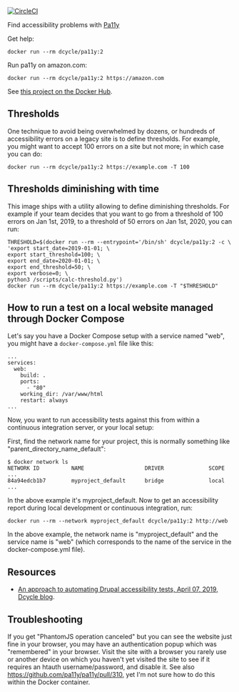 [![CircleCI](https://circleci.com/gh/dcycle/docker-pa11y.svg?style=svg)](https://circleci.com/gh/dcycle/docker-pa11y)

Find accessibility problems with [Pa11y](https://github.com/pa11y/pa11y)

Get help:

    docker run --rm dcycle/pa11y:2

Run pa11y on amazon.com:

    docker run --rm dcycle/pa11y:2 https://amazon.com

See [this project on the Docker Hub](https://hub.docker.com/r/dcycle/pa11y/).

Thresholds
-----

One technique to avoid being overwhelmed by dozens, or hundreds of accessibility errors on a legacy site is to define thresholds. For example, you might want to accept 100 errors on a site but not more; in which case you can do:

    docker run --rm dcycle/pa11y:2 https://example.com -T 100

Thresholds diminishing with time
-----

This image ships with a utility allowing to define diminishing thresholds. For example if your team decides that you want to go from a threshold of 100 errors on Jan 1st, 2019, to a threshold of 50 errors on Jan 1st, 2020, you can run:

    THRESHOLD=$(docker run --rm --entrypoint='/bin/sh' dcycle/pa11y:2 -c \
    'export start_date=2019-01-01; \
    export start_threshold=100; \
    export end_date=2020-01-01; \
    export end_threshold=50; \
    export verbose=0; \
    python3 /scripts/calc-threshold.py')
    docker run --rm dcycle/pa11y:2 https://example.com -T "$THRESHOLD"

How to run a test on a local website managed through Docker Compose
-----

Let's say you have a Docker Compose setup with a service named "web", you might have a `docker-compose.yml` file like this:

    ...
    services:
      web:
        build: .
        ports:
          - "80"
        working_dir: /var/www/html
        restart: always
    ...

Now, you want to run accessibility tests against this from within a continuous integration server, or your local setup:

First, find the network name for your project, this is normally something like "parent_directory_name_default":

    $ docker network ls
    NETWORK ID          NAME                   DRIVER              SCOPE
    ...
    84a94edcb1b7        myproject_default      bridge              local
    ...

In the above example it's myproject_default. Now to get an accessibility report during local development or continuous integration, run:

    docker run --rm --network myproject_default dcycle/pa11y:2 http://web

In the above example, the network name is "myproject_default" and the service name is "web" (which corresponds to the name of the service in the docker-compose.yml file).

Resources
-----

* [An approach to automating Drupal accessibility tests, April 07, 2019, Dcycle blog](https://blog.dcycle.com/blog/2019-04-07/accessibility/).

Troubleshooting
-----

If you get "PhantomJS operation canceled" but you can see the website just fine in your browser, you may have an authentication popup which was "remembered" in your browser. Visit the site with a browser you rarely use or another device on which you haven't yet visited the site to see if it requires an htauth username/password, and disable it. See also https://github.com/pa11y/pa11y/pull/310, yet I'm not sure how to do this within the Docker container.
